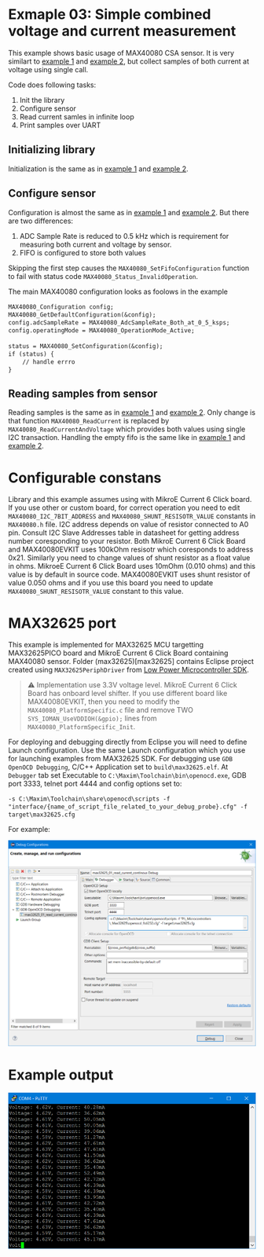 # Exmaple 03: Simple combined voltage and current measurement
This example shows basic usage of MAX40080 CSA sensor. It is very similart to [example 1](../01_read_current_continous) and [example 2](../02_read_voltage_continous), but collect samples of both current at voltage using single call.

Code does following tasks:

1. Init the library
2. Configure sensor
3. Read current samles in infinite loop
4. Print samples over UART

## Initializing library

Initialization is the same as in [example 1](../01_read_current_continous) and [example 2](../02_read_voltage_continous).


## Configure sensor

Configuration is almost the same as in [example 1](../01_read_current_continous) and [example 2](../02_read_voltage_continous). But there are two differences:

1. ADC Sample Rate is reduced to 0.5 kHz which is requirement for measuring both current and voltage by sensor.
2. FIFO is configured to store both values

Skipping the first step causes the `MAX40080_SetFifoConfiguration` function to fail with status code `MAX40080_Status_InvalidOperation`.

The main MAX40080 configuration looks as foolows in the example

```
MAX40080_Configuration config;
MAX40080_GetDefaultConfiguration(&config);
config.adcSampleRate = MAX40080_AdcSampleRate_Both_at_0_5_ksps;
config.operatingMode = MAX40080_OperationMode_Active;

status = MAX40080_SetConfiguration(&config);
if (status) {
	// handle errro
}
```

## Reading samples from sensor

Reading samples is the same as in [example 1](../01_read_current_continous) and [example 2](../02_read_voltage_continous). Only change is that function `MAX40080_ReadCurrent` is replaced by `MAX40080_ReadCurrentAndVoltage` which provides both values using single I2C transaction. Handling the empty fifo is the same like in [example 1](../01_read_current_continous) and [example 2](../02_read_voltage_continous).

# Configurable constans
Library and this example assumes using with MikroE Current 6 Click board. If you use other or custom board, for correct operation you need to edit `MAX40080_I2C_7BIT_ADDRESS` and `MAX40080_SHUNT_RESISOTR_VALUE` constants in `MAX40080.h` file. I2C address depends on value of resistor connected to A0 pin. Consult I2C Slave Addresses table in datasheet for getting address number coresponding to your resistor. Both MikroE Current 6 Click Board and MAX40080EVKIT uses 100kOhm resisotr which coresponds to address 0x21. Similarly you need to change values of shunt resistor as a float value in ohms. MikroeE Current 6 Click Board uses 10mOhm (0.010 ohms) and this value is by default in source code. MAX40080EVKIT uses shunt resistor of value 0.050 ohms and if you use this board you need to update `MAX40080_SHUNT_RESISOTR_VALUE` constant to this value.

# MAX32625 port
This example is implemented for MAX32625 MCU targetting MAX32625PICO board and MikroE Current 6 Click Board containing MAX40080 sensor. Folder (max32625)[max32625] contains Eclipse project created using `MAX32625PeriphDriver` from [Low Power Microcontroller SDK](https://www.maximintegrated.com/en/design/software-description.html/swpart=SFW0001500A).

> :warning: Implementation use 3.3V voltage level. MikroE Current 6 Click Board has onboard level shifter. If you use different board like MAX40080EVKIT, then you need to modify the `MAX40080_PlatformSpecific.c` file and remove TWO `SYS_IOMAN_UseVDDIOH(&gpio);` lines from `MAX40080_PlatformSpecific_Init`.

For deploying and debugging directly from Eclipse you will need to define Launch configuration. Use the same Launch configuration which you use for launching examples from MAX32625 SDK. For debugging use `GDB OpenOCD Debugging`, C/C++ Application set to `build\max32625.elf`. At `Debugger` tab set Executable to `C:\Maxim\Toolchain\bin\openocd.exe`, GDB port 3333, telnet port 4444 and config options set to:

```
-s C:\Maxim\Toolchain\share\openocd\scripts -f "interface/{name_of_script_file_related_to_your_debug_probe}.cfg" -f target\max32625.cfg
```

For example:

![Configuration of Eclipse launch profile](../01_read_current_continous/readme_assets/max32625_debug_cfg.png)

# Example output

![Example output](readme_assets/output.png)
